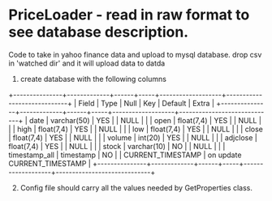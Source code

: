 # PriceLoader - read in raw format to see database description.

Code to take in yahoo finance data and upload to mysql database. drop csv in 'watched dir' and it will upload data to datda

1. create database with the following columns

+---------------+-------------+------+-----+-------------------+-----------------------------+
| Field         | Type        | Null | Key | Default           | Extra                       |
+---------------+-------------+------+-----+-------------------+-----------------------------+
| date          | varchar(50) | YES  |     | NULL              |                             |
| open          | float(7,4)  | YES  |     | NULL              |                             |
| high          | float(7,4)  | YES  |     | NULL              |                             |
| low           | float(7,4)  | YES  |     | NULL              |                             |
| close         | float(7,4)  | YES  |     | NULL              |                             |
| volume        | int(20)     | YES  |     | NULL              |                             |
| adjclose      | float(7,4)  | YES  |     | NULL              |                             |
| stock         | varchar(10) | NO   |     | NULL              |                             |
| timestamp_all | timestamp   | NO   |     | CURRENT_TIMESTAMP | on update CURRENT_TIMESTAMP |
+---------------+-------------+------+-----+-------------------+-----------------------------+

2. Config file should carry all the values needed by GetProperties class.

